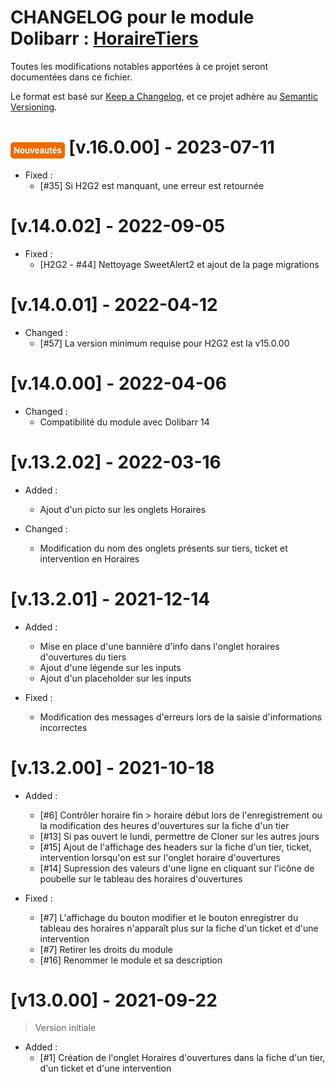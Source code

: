 # CHANGELOG pour le module Dolibarr :  [HoraireTiers](https://git.code42.io/dolibarr/modules/project/suite-services/horairetiers/-/tree/master)

Toutes les modifications notables apportées à ce projet seront documentées dans ce fichier.

Le format est basé sur [Keep a Changelog](https://keepachangelog.com/en/1.0.0/),
et ce projet adhère au [Semantic Versioning](https://semver.org/spec/v2.0.0.html).

# <span style='color:white;background-color:#ed6b00;border-radius:5px;padding: 5px;font-size:small'>Nouveautés</span> [v.16.0.00] - 2023-07-11

- Fixed :
  - [#35] Si H2G2 est manquant, une erreur est retournée

# [v.14.0.02] - 2022-09-05

- Fixed :
  - [H2G2 - #44] Nettoyage SweetAlert2 et ajout de la page migrations

# [v.14.0.01] - 2022-04-12

* Changed :
   * [#57] La version minimum requise pour H2G2 est la v15.0.00
   
# [v.14.0.00] - 2022-04-06

* Changed :
   * Compatibilité du module avec Dolibarr 14
   
# [v.13.2.02] - 2022-03-16

* Added :
  * Ajout d'un picto sur les onglets Horaires

* Changed :
  * Modification du nom des onglets présents sur tiers, ticket et intervention en Horaires

# [v.13.2.01] - 2021-12-14

* Added :
  * Mise en place d'une bannière d'info dans l'onglet horaires d'ouvertures du tiers
  * Ajout d'une légende sur les inputs
  * Ajout d'un placeholder sur les inputs
  
* Fixed :
  * Modification des messages d'erreurs lors de la saisie d'informations incorrectes

# [v.13.2.00] - 2021-10-18

* Added :
  * [#6] Contrôler horaire fin > horaire début lors de l'enregistrement ou la modification des heures d'ouvertures sur la fiche d'un tier
  * [#13] Si pas ouvert le lundi, permettre de Cloner sur les autres jours
  * [#15] Ajout de l'affichage des headers sur la fiche d'un tier, ticket, intervention lorsqu'on est sur l'onglet horaire d'ouvertures
  * [#14] Supression des valeurs d'une ligne en cliquant sur l'icône de poubelle sur le tableau des horaires d'ouvertures
  
* Fixed :
  * [#7] L'affichage du bouton modifier et le bouton enregistrer du tableau des horaires n'apparaît plus sur la fiche d'un ticket et d'une intervention
  * [#7] Retirer les droits du module
  * [#16] Renommer le module et sa description 
  
# [v13.0.00] - 2021-09-22

> Version initiale

* Added :
    * [#1] Création de l'onglet Horaires d'ouvertures dans la fiche d'un tier, d'un ticket et d'une intervention
